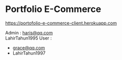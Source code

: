 # Portfolio E-Commerce  

https://portofolio-e-commerce-client.herokuapp.com  
  
Admin :
  haris@qq.com  
  LahirTahun1995
User :  
- grace@qq.com  
- LahirTahun1997
